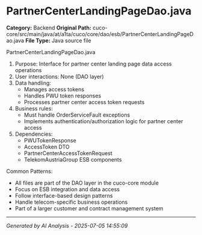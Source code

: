 # PartnerCenterLandingPageDao.java

**Category:** Backend
**Original Path:** cuco-core/src/main/java/at/a1ta/cuco/core/dao/esb/PartnerCenterLandingPageDao.java
**File Type:** Java source file

PartnerCenterLandingPageDao.java
1. Purpose: Interface for partner center landing page data access operations
2. User interactions: None (DAO layer)
3. Data handling:
   - Manages access tokens
   - Handles PWU token responses
   - Processes partner center access token requests
4. Business rules:
   - Must handle OrderServiceFault exceptions
   - Implements authentication/authorization logic for partner center access
5. Dependencies:
   - PWUTokenResponse
   - AccessToken DTO
   - PartnerCenterAccessTokenRequest
   - TelekomAustriaGroup ESB components

Common Patterns:
- All files are part of the DAO layer in the cuco-core module
- Focus on ESB integration and data access
- Follow interface-based design patterns
- Handle telecom-specific business operations
- Part of a larger customer and contract management system

---
*Generated by AI Analysis - 2025-07-05 14:55:09*
